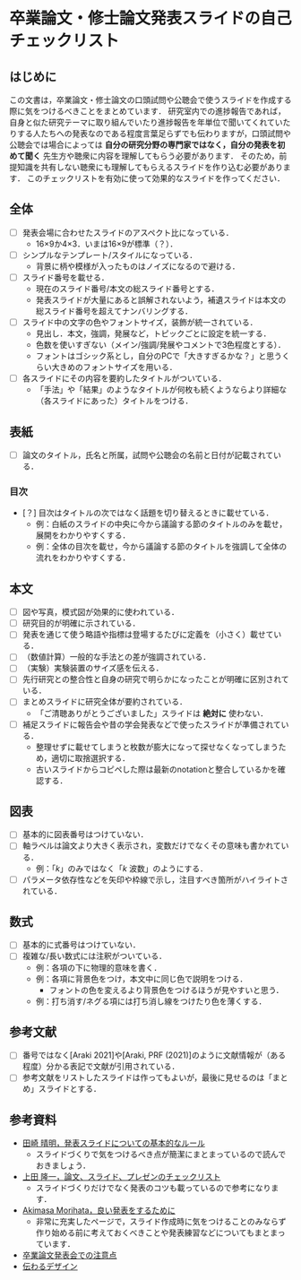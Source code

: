 # 卒業論文・修士論文発表スライドの自己チェックリスト

## はじめに

この文書は，卒業論文・修士論文の口頭試問や公聴会で使うスライドを作成する際に気をつけるべきことをまとめています．
研究室内での進捗報告であれば，自身と似た研究テーマに取り組んでいたり進捗報告を年単位で聞いてくれていたりする人たちへの発表なのである程度言葉足らずでも伝わりますが，口頭試問や公聴会では場合によっては **自分の研究分野の専門家ではなく，自分の発表を初めて聞く** 先生方や聴衆に内容を理解してもらう必要があります．
そのため，前提知識を共有しない聴衆にも理解してもらえるスライドを作り込む必要があります．
このチェックリストを有効に使って効果的なスライドを作ってください．

## 全体

- [ ] 発表会場に合わせたスライドのアスペクト比になっている．
  - 16×9か4×3．いまは16×9が標準（？）．
- [ ] シンプルなテンプレート/スタイルになっている．
  - 背景に柄や模様が入ったものはノイズになるので避ける．
- [ ] スライド番号を載せる．
  - 現在のスライド番号/本文の総スライド番号とする．
  - 発表スライドが大量にあると誤解されないよう，補遺スライドは本文の総スライド番号を超えてナンバリングする．
- [ ] スライド中の文字の色やフォントサイズ，装飾が統一されている．
  - 見出し．本文，強調，発展など，トピックごとに設定を統一する．
  - 色数を使いすぎない（メイン/強調/発展やコメントで3色程度とする）．
  - フォントはゴシック系とし，自分のPCで「大きすぎるかな？」と思うくらい大きめのフォントサイズを用いる．
- [ ] 各スライドにその内容を要約したタイトルがついている．
  - 「手法」や「結果」のようなタイトルが何枚も続くようならより詳細な（各スライドにあった）タイトルをつける．

## 表紙

- [ ] 論文のタイトル，氏名と所属，試問や公聴会の名前と日付が記載されている．

### 目次

- [？] 目次はタイトルの次ではなく話題を切り替えるときに載せている．
  - 例：白紙のスライドの中央に今から議論する節のタイトルのみを載せ，展開をわかりやすくする．
  - 例：全体の目次を載せ，今から議論する節のタイトルを強調して全体の流れをわかりやすくする．

## 本文

- [ ] 図や写真，模式図が効果的に使われている．
- [ ] 研究目的が明確に示されている．
- [ ] 発表を通じて使う略語や指標は登場するたびに定義を（小さく）載せている．
- [ ] （数値計算）一般的な手法との差が強調されている．
- [ ] （実験）実験装置のサイズ感を伝える．
- [ ] 先行研究との整合性と自身の研究で明らかになったことが明確に区別されている．
- [ ] まとめスライドに研究全体が要約されている．
  - 「ご清聴ありがとうございました」スライドは **絶対に** 使わない．
- [ ] 補足スライドに報告会や昔の学会発表などで使ったスライドが準備されている．
  - 整理せずに載せてしまうと枚数が膨大になって探せなくなってしまうため，適切に取捨選択する．
  - 古いスライドからコピペした際は最新のnotationと整合しているかを確認する．

## 図表

- [ ] 基本的に図表番号はつけていない．
- [ ] 軸ラベルは論文より大きく表示され，変数だけでなくその意味も書かれている．
  - 例：「$k$」のみではなく「$k$ 波数」のようにする．
- [ ] パラメータ依存性などを矢印や枠線で示し，注目すべき箇所がハイライトされている．

## 数式

- [ ] 基本的に式番号はつけていない．
- [ ] 複雑な/長い数式には注釈がついている．
  - 例：各項の下に物理的意味を書く．
  - 例：各項に背景色をつけ，本文中に同じ色で説明をつける．
    - フォントの色を変えるより背景色をつけるほうが見やすいと思う．
  - 例：打ち消す/ネグる項には打ち消し線をつけたり色を薄くする．

## 参考文献

- [ ] 番号ではなく[Araki 2021]や[Araki, PRF (2021)]のように文献情報が（ある程度）分かる表記で文献が引用されている．
- [ ] 参考文献をリストしたスライドは作ってもよいが，最後に見せるのは「まとめ」スライドとする．

## 参考資料

- [田崎 晴明，発表スライドについての基本的なルール](https://www.gakushuin.ac.jp/~881791/presentation/slide.html)
  - スライドづくりで気をつけるべき点が簡潔にまとまっているので読んでおきましょう．
- [上田 隆一，論文、スライド、プレゼンのチェックリスト](https://lab.ueda.tech/?page=document_checklist)
  - スライドづくりだけでなく発表のコツも載っているので参考になります．
- [Akimasa Morihata，良い発表をするために](https://www.graco.c.u-tokyo.ac.jp/labs/morihata/presentation_memo.htm)
  - 非常に充実したページで，スライド作成時に気をつけることのみならず作り始める前に考えておくべきことや発表練習などについてもまとまっています．
- [卒業論文発表会での注意点](https://www.ipc.shimane-u.ac.jp/plant/protocol/happyoukai.htm)
- [伝わるデザイン](https://tsutawarudesign.com/index.html)
